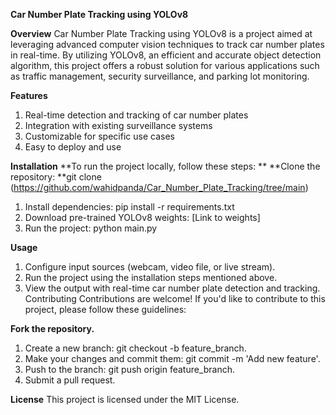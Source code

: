 **Car Number Plate Tracking using YOLOv8**

**Overview**
Car Number Plate Tracking using YOLOv8 is a project aimed at leveraging advanced computer vision techniques to track car number plates in real-time. By utilizing YOLOv8, an efficient and accurate object detection algorithm, this project offers a robust solution for various applications such as traffic management, security surveillance, and parking lot monitoring.

**Features**
1. Real-time detection and tracking of car number plates
2. Integration with existing surveillance systems
3. Customizable for specific use cases
4. Easy to deploy and use

**Installation**
**To run the project locally, follow these steps:
**
**Clone the repository: **git clone (https://github.com/wahidpanda/Car_Number_Plate_Tracking/tree/main) 
1. Install dependencies: pip install -r requirements.txt 
2. Download pre-trained YOLOv8 weights: [Link to weights]
3. Run the project: python main.py

**Usage**
1. Configure input sources (webcam, video file, or live stream).
2. Run the project using the installation steps mentioned above.
3. View the output with real-time car number plate detection and tracking.
Contributing
Contributions are welcome! If you'd like to contribute to this project, please follow these guidelines:

**Fork the repository.**
1. Create a new branch: git checkout -b feature_branch.
2. Make your changes and commit them: git commit -m 'Add new feature'.
3. Push to the branch: git push origin feature_branch.
4. Submit a pull request.

**License**
This project is licensed under the MIT License.
